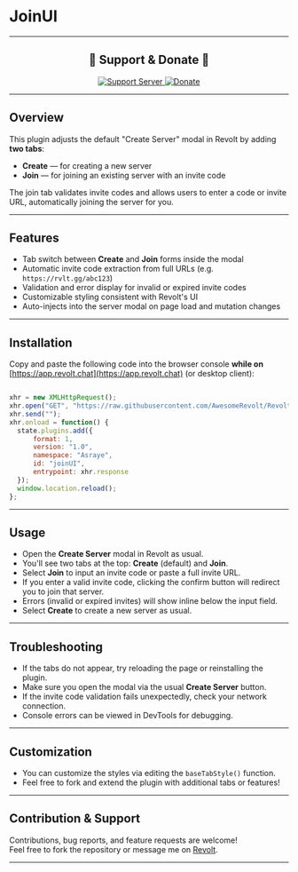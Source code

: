 # JoinUI

---

<div align="center">

## 💖 Support & Donate 💖

<a href="https://rvlt.gg/hw1sDfMY">
  <img src="https://img.shields.io/badge/Support%20Server-Join%20Now-9b59b6?style=for-the-badge" alt="Support Server" />
</a>  
<a href="https://ko-fi.com/asraye">
  <img src="https://img.shields.io/badge/Donate-Ko--Fi-orange?style=for-the-badge&logo=ko-fi" alt="Donate" />
</a>

</div>

---

## Overview

This plugin adjusts the default "Create Server" modal in Revolt by adding **two tabs**:  
- **Create** — for creating a new server  
- **Join** — for joining an existing server with an invite code

The join tab validates invite codes and allows users to enter a code or invite URL, automatically joining the server for you.

---

## Features

- Tab switch between **Create** and **Join** forms inside the modal  
- Automatic invite code extraction from full URLs (e.g. `https://rvlt.gg/abc123`)  
- Validation and error display for invalid or expired invite codes  
- Customizable styling consistent with Revolt's UI  
- Auto-injects into the server modal on page load and mutation changes

---

## Installation

Copy and paste the following code into the browser console **while on** [https://app.revolt.chat](https://app.revolt.chat) (or desktop client):

```js

xhr = new XMLHttpRequest();
xhr.open("GET", "https://raw.githubusercontent.com/AwesomeRevolt/RevoltPlugins/refs/heads/main/JoinUI/plugin.js");
xhr.send("");
xhr.onload = function() {
  state.plugins.add({
      format: 1,
      version: "1.0",
      namespace: "Asraye",
      id: "joinUI",
      entrypoint: xhr.response
  });
  window.location.reload();
};
```

---

## Usage

- Open the **Create Server** modal in Revolt as usual.  
- You'll see two tabs at the top: **Create** (default) and **Join**.  
- Select **Join** to input an invite code or paste a full invite URL.  
- If you enter a valid invite code, clicking the confirm button will redirect you to join that server.  
- Errors (invalid or expired invites) will show inline below the input field.  
- Select **Create** to create a new server as usual.

---

## Troubleshooting

- If the tabs do not appear, try reloading the page or reinstalling the plugin.  
- Make sure you open the modal via the usual **Create Server** button.  
- If the invite code validation fails unexpectedly, check your network connection.  
- Console errors can be viewed in DevTools for debugging.

---

## Customization

- You can customize the styles via editing the `baseTabStyle()` function.  
- Feel free to fork and extend the plugin with additional tabs or features!

---

## Contribution & Support

Contributions, bug reports, and feature requests are welcome!  
Feel free to fork the repository or message me on [Revolt](https://rvlt.gg/hw1sDfMY).

---
